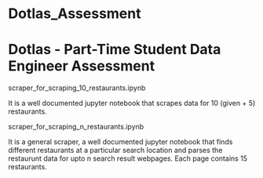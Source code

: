 # Dotlas_Assessment
# Dotlas - Part-Time Student Data Engineer Assessment

scraper_for_scraping_10_restaurants.ipynb

It is a well documented jupyter notebook that scrapes data for 10 (given + 5) restaurants.

scraper_for_scraping_n_restaurants.ipynb 

It is a general scraper, a well documented jupyter notebook that finds different restaurants at a particular search location and parses the restaurunt data for upto n search result webpages. Each page contains 15 restaurants.
